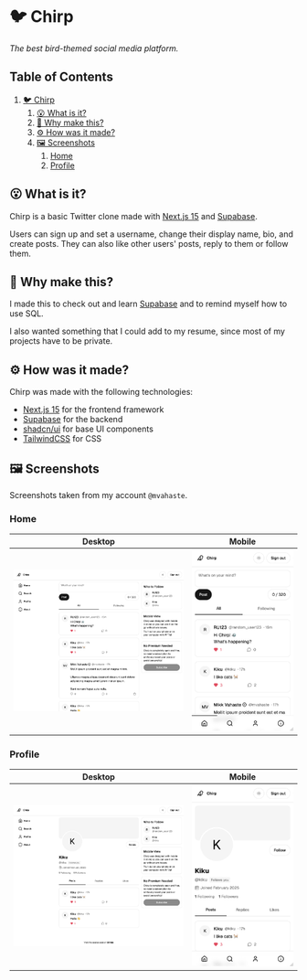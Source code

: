 # 🐦 Chirp

_The best bird-themed social media platform._

## Table of Contents

1. [🐦 Chirp](#🐦-chirp)
   1. [😮 What is it?](#😮-what-is-it?)
   2. [🤔 Why make this?](#🤔-why-make-this?)
   3. [⚙️ How was it made?](#⚙️-how-was-it-made?)
   4. [🖼️ Screenshots](#🖼️-screenshots)
      1. [Home](#home)
      2. [Profile](#profile)

## 😮 What is it?

Chirp is a basic Twitter clone made with [Next.js 15](https://nextjs.org/) and [Supabase](https://supabase.com/).

Users can sign up and set a username, change their display name, bio, and create posts. They can also like other users' posts, reply to them or follow them.

## 🤔 Why make this?

I made this to check out and learn [Supabase](https://supabase.com/) and to remind myself how to use SQL.

I also wanted something that I could add to my resume, since most of my projects have to be private.

## ⚙️ How was it made?

Chirp was made with the following technologies:

- [Next.js 15](https://nextjs.org/) for the frontend framework
- [Supabase](https://supabase.com/) for the backend
- [shadcn/ui](https://ui.shadcn.com/) for base UI components
- [TailwindCSS](https://tailwindcss.com/) for CSS

## 🖼️ Screenshots

Screenshots taken from my account `@mvahaste`.

### Home

| Desktop                                               | Mobile                                              |
| ----------------------------------------------------- | --------------------------------------------------- |
| ![Home page on Desktop](screenshots/desktop-home.png) | ![Home page on Mobile](screenshots/mobile-home.png) |

### Profile

| Desktop                                                     | Mobile                                                    |
| ----------------------------------------------------------- | --------------------------------------------------------- |
| ![Profile page on Desktop](screenshots/desktop-profile.png) | ![Profile page on Mobile](screenshots/mobile-profile.png) |
